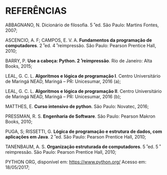 # REFERÊNCIAS

ABBAGNANO, N. Dicionário de filosofia. 5 ̊ ed. São Paulo:
Martins Fontes, 2007;

ASCENCIO, A. F; CAMPOS, E. V. A. **Fundamentos da programação de computadores**. 2 ̊ ed. 4 ̊ reimpressão. São Paulo: Pearson Prentice Hall, 2010;

BARRY, P. **Use a cabeça: Python. 2 ̊ reimpressão**. Rio de Janeiro: Alta Books, 2015;

LEAL, G. C. L. **Algoritmos e lógica de programação I**. Centro Universitário de Maringá NEAD, Maringá – PR: Unicesumar, 2016 (a);

LEAL, G. C. L. **Algoritmos e lógica de programação II**. Centro Universitário de Maringá NEAD, Maringá – PR: Unicesumar, 2016 (b);

MATTHES, E. **Curso intensivo de python**. São Paulo: Novatec, 2016;

PRESSMAN, R. S. **Engenharia de Software**. São Paulo: Pearson Makron Books, 2010;

PUGA, S; RISSETTI, G. **Lógica de programação e estrutura de dados, com aplicações em Java**. 2 ̊ ed. São Paulo: Pearson Prentice Hall, 2010;

TANENBAUM, A. S. **Organização estruturada de computadores**. 5 ̊ ed. 5 ̊ reimpressão. São Paulo: Pearson Prentice Hall, 2010;

PYTHON ORG, disponível em: <https://www.python.org/> Acesso em: 18/05/2017;